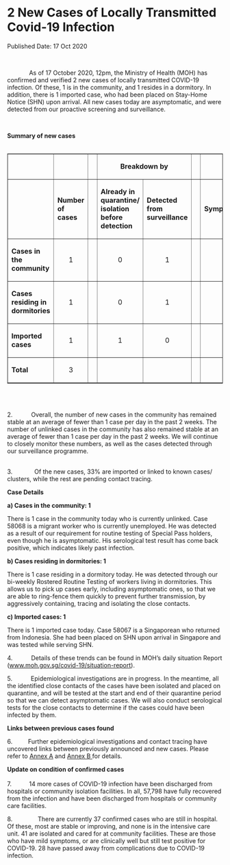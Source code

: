 <html>
    <meta http-equiv="Content-Type" content="text/html; charset=utf-8"/>
    <meta charset="utf-8"/>
    <title> 2 New Cases of Locally Transmitted  Covid-19 Infection </title>
    <body><h1> 2 New Cases of Locally Transmitted  Covid-19 Infection </h1>
    <p>Published Date: 17 Oct 2020</p> <br><p>&nbsp; &nbsp; &nbsp; &nbsp; &nbsp; &nbsp; &nbsp;As of 17 October 2020, 12pm, the Ministry of Health (MOH) has confirmed and verified 2 new cases of locally transmitted COVID-19 infection. Of these, 1 is in the community, and 1 resides in a dormitory. In addition, there is 1 imported case, who had been placed on Stay-Home Notice (SHN) upon arrival. All new cases today are asymptomatic, and were detected from our proactive screening and surveillance.&nbsp; </p><br><p><strong>Summary of new cases<br></strong><br></p><table border="1" cellspacing="0" cellpadding="0" width="605"><tbody><tr><td width="129"><p align="right">&nbsp;</p></td><td width="60"><p>&nbsp;</p></td><td width="16" valign="top"><p>&nbsp;</p></td><td width="192" colspan="2"><p align="center"><strong>Breakdown by</strong></p></td><td width="16" valign="top"><p>&nbsp;</p></td><td width="192" colspan="2"><p align="center"><strong>Breakdown by</strong></p></td></tr><tr><td width="129"><p align="right">&nbsp;</p></td><td width="60"><p><strong>Number of cases</strong></p></td><td width="16" valign="top"><p>&nbsp;</p></td><td width="96"><p><strong>Already in quarantine/ isolation before detection</strong></p></td><td width="96"><p><strong>Detected from surveillance</strong></p></td><td width="16" valign="top"><p>&nbsp;</p></td><td width="96"><p><strong>Symptomatic</strong></p></td><td width="96"><p><strong>Asymptomatic</strong></p></td></tr><tr><td width="129"><p><strong>Cases in the community</strong></p></td><td width="60"><p align="center">1</p></td><td width="16" valign="top"><p align="center">&nbsp;</p></td><td width="96"><p align="center">0</p></td><td width="96"><p align="center">1</p></td><td width="16" valign="top"><p align="center">&nbsp;</p></td><td width="96"><p align="center">0</p></td><td width="96"><p align="center">1</p></td></tr><tr><td width="129"><p><strong>Cases residing in dormitories</strong></p></td><td width="60"><p align="center">1</p></td><td width="16" valign="top"><p align="center">&nbsp;</p></td><td width="96"><p align="center">0</p></td><td width="96"><p align="center">1</p></td><td width="16" valign="top"><p align="center">&nbsp;</p></td><td width="96"><p align="center">0</p></td><td width="96"><p align="center">1</p></td></tr><tr><td width="129"><p><strong>Imported cases</strong></p></td><td width="60"><p align="center">1</p></td><td width="16" valign="top"><p align="center">&nbsp;</p></td><td width="96"><p align="center">1</p></td><td width="96"><p align="center">0</p></td><td width="16" valign="top"><p align="center">&nbsp;</p></td><td width="96"><p align="center">0</p></td><td width="96"><p align="center">1</p></td></tr><tr><td width="129"><p><strong>Total</strong></p></td><td width="60"><p align="center">3</p></td><td width="16" valign="top"><p align="center">&nbsp;</p></td><td width="96"><p align="center">&nbsp;</p></td><td width="96"><p align="center">&nbsp;</p></td><td width="16" valign="top"><p align="center">&nbsp;</p></td><td width="96"><p align="center">&nbsp;</p></td><td width="96"><p align="center">&nbsp;</p></td></tr></tbody></table><br><br><p>2.&nbsp; &nbsp; &nbsp; &nbsp; &nbsp; &nbsp;Overall, the number of new cases in the community has remained stable at an average of fewer than 1 case per day in the past 2 weeks. The number of unlinked cases in the community has also remained stable at an average of fewer than 1 case per day in the past 2 weeks.&nbsp;We will continue to closely monitor these numbers, as well as the cases detected through our surveillance programme.<p><br>3.&nbsp; &nbsp; &nbsp; &nbsp; &nbsp; &nbsp; &nbsp;Of the new cases, 33% are imported or linked to known cases/ clusters, while the rest are pending contact tracing.</p></p><p><p><strong></strong><strong>Case Details</strong></p><p><strong>a) Cases in the community: 1</strong></p></p><p>There is 1 case in the community today who is currently unlinked. Case 58068 is a migrant worker who is currently unemployed. He was detected as a result of our requirement for routine testing of Special Pass holders, even though he is asymptomatic. His serological test result has come back positive, which indicates likely past infection.</p><p><p><strong>b) Cases residing in dormitories: 1</strong></p><p>There is 1 case residing in a dormitory today. He was detected through our bi-weekly Rostered Routine Testing of workers living in dormitories. This allows us to pick up cases early, including asymptomatic ones, so that we are able to ring-fence them quickly to prevent further transmission, by aggressively containing, tracing and isolating the close contacts. </p><p><strong>c) Imported cases: 1</strong></p><p>There is 1 imported case today. Case 58067 is a Singaporean who returned from Indonesia. She had been placed on SHN upon arrival in Singapore and was tested while serving SHN. </p><p>4.&nbsp; &nbsp; &nbsp; &nbsp; &nbsp; &nbsp;Details of these trends can be found in MOH’s daily situation Report (<a href="http://www.moh.gov.sg/covid-19/situation-report">www.moh.gov.sg/covid-19/situation-report</a>).</p></p><p><p>5.&nbsp; &nbsp; &nbsp; &nbsp; &nbsp; &nbsp;Epidemiological investigations are in progress. In the meantime, all the identified close contacts of the cases have been isolated and placed on quarantine, and will be tested at the start and end of their quarantine period so that we can detect asymptomatic cases. We will also conduct serological tests for the close contacts to determine if the cases could have been infected by them.</p></p><p><p><strong>Links between previous cases found</strong></p><p>6.<b>&nbsp; &nbsp; &nbsp; &nbsp; &nbsp; &nbsp;</b>Further epidemiological investigations and contact tracing have uncovered links between previously announced and new cases. Please refer to <u><a href="/docs/librariesprovider5/pressroom/press-releases/annex-a-(17-oct).pdf?sfvrsn=21515d96_0" title="Annex A">Annex A</a></u> and <u><a href="/docs/librariesprovider5/pressroom/press-releases/annex-b-(17-oct).pdf?sfvrsn=c88fd470_0" title="Annex B ">Annex B </a></u> for details.</p></p><p><p><strong>Update on condition of confirmed cases<br><br></strong>7.&nbsp; <strong>&nbsp; &nbsp; &nbsp; &nbsp; &nbsp;&nbsp;</strong>14 more cases of COVID-19 infection have been discharged from hospitals or community isolation facilities. In all, 57,798 have fully recovered from the infection and have been discharged from hospitals or community care facilities.</p></p><p><p>8.&nbsp; &nbsp; &nbsp; &nbsp; &nbsp; &nbsp; &nbsp; &nbsp;There are currently 37 confirmed cases who are still in hospital. Of these, most are stable or improving, and none is in the intensive care unit. 41 are isolated and cared for at community facilities. These are those who have mild symptoms, or are clinically well but still test positive for COVID-19. 28 have passed away from complications due to COVID-19 infection.</p></p> <p>&nbsp;</p><br></body>
</html>